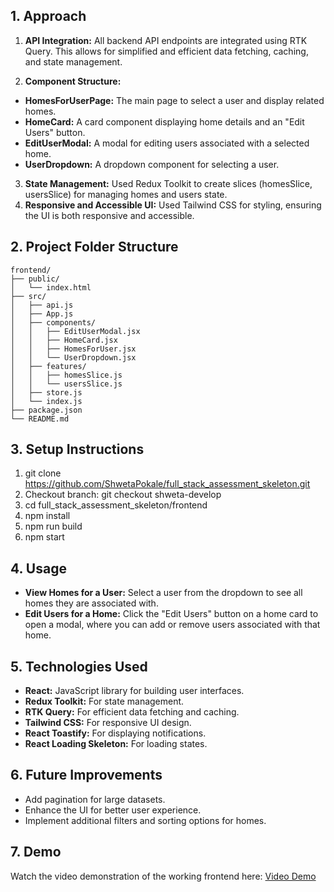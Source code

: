 ## 1. Approach
1. **API Integration:** All backend API endpoints are integrated using RTK Query. This allows for simplified and efficient data fetching, caching, and state management.

2. **Component Structure:**

- **HomesForUserPage:** The main page to select a user and display related homes.
- **HomeCard:** A card component displaying home details and an "Edit Users" button.
- **EditUserModal:** A modal for editing users associated with a selected home.
- **UserDropdown:**  A dropdown component for selecting a user.

3. **State Management:** Used Redux Toolkit to create slices (homesSlice, usersSlice) for managing homes and users state.
4. **Responsive and Accessible UI:** Used Tailwind CSS for styling, ensuring the UI is both responsive and accessible.

## 2. Project Folder Structure
```plaintext
frontend/
├── public/
│   └── index.html
├── src/
│   ├── api.js                  
│   ├── App.js                   
│   ├── components/
│   │   ├── EditUserModal.jsx    
│   │   ├── HomeCard.jsx         
│   │   ├── HomesForUser.jsx     
│   │   └── UserDropdown.jsx     
│   ├── features/
│   │   ├── homesSlice.js        
│   │   └── usersSlice.js        
│   ├── store.js                 
│   └── index.js                 
├── package.json                 
└── README.md                    
```

## 3. Setup Instructions
1. git clone https://github.com/ShwetaPokale/full_stack_assessment_skeleton.git
2. Checkout branch: git checkout shweta-develop
3. cd full_stack_assessment_skeleton/frontend
4. npm install
5. npm run build
6. npm start


## 4. Usage
- **View Homes for a User:** Select a user from the dropdown to see all homes they are associated with.
- **Edit Users for a Home:** Click the "Edit Users" button on a home card to open a modal, where you can add or remove users associated with that home.

## 5. Technologies Used
- **React:** JavaScript library for building user interfaces.
- **Redux Toolkit:** For state management.
- **RTK Query:** For efficient data fetching and caching.
- **Tailwind CSS:** For responsive UI design.
- **React Toastify:** For displaying notifications.
- **React Loading Skeleton:** For loading states.

## 6. Future Improvements
- Add pagination for large datasets.
- Enhance the UI for better user experience.
- Implement additional filters and sorting options for homes.

## 7. Demo
Watch the video demonstration of the working frontend here: [Video Demo](https://drive.google.com/file/d/1oUamegEj6nH6YIYKFQO2v2jh5Zyv9h2g/view?usp=sharing)
